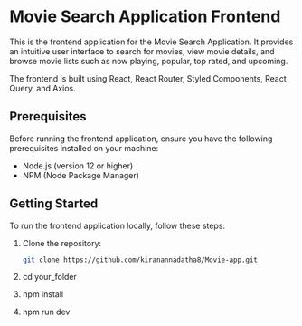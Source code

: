 # Movie Search Application Frontend

This is the frontend application for the Movie Search Application. It provides an intuitive user interface to search for movies, view movie details, and browse movie lists such as now playing, popular, top rated, and upcoming.

The frontend is built using React, React Router, Styled Components, React Query, and Axios.

## Prerequisites

Before running the frontend application, ensure you have the following prerequisites installed on your machine:

- Node.js (version 12 or higher)
- NPM (Node Package Manager)

## Getting Started

To run the frontend application locally, follow these steps:

1. Clone the repository:

   ```bash
   git clone https://github.com/kiranannadatha8/Movie-app.git

2. cd your_folder
3. npm install
4. npm run dev

